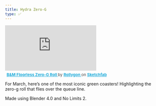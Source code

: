 ```yaml
---
title: Hydra Zero-G
type: ✅
---
```


<div class="sketchfab-embed-wrapper"> <iframe title="B&M Floorless Zero-G Roll" frameborder="0" allowfullscreen mozallowfullscreen="true" webkitallowfullscreen="true" allow="autoplay; fullscreen; xr-spatial-tracking" xr-spatial-tracking execution-while-out-of-viewport execution-while-not-rendered web-share src="https://sketchfab.com/models/5305bbc5cda24bdf8e23f24a256a708c/embed"> </iframe> <p style="font-size: 13px; font-weight: normal; margin: 5px; color: #4A4A4A;"> <a href="https://sketchfab.com/3d-models/bm-floorless-zero-g-roll-5305bbc5cda24bdf8e23f24a256a708c?utm_medium=embed&utm_campaign=share-popup&utm_content=5305bbc5cda24bdf8e23f24a256a708c" target="_blank" rel="nofollow" style="font-weight: bold; color: #1CAAD9;"> B&M Floorless Zero-G Roll </a> by <a href="https://sketchfab.com/Rollygon?utm_medium=embed&utm_campaign=share-popup&utm_content=5305bbc5cda24bdf8e23f24a256a708c" target="_blank" rel="nofollow" style="font-weight: bold; color: #1CAAD9;"> Rollygon </a> on <a href="https://sketchfab.com?utm_medium=embed&utm_campaign=share-popup&utm_content=5305bbc5cda24bdf8e23f24a256a708c" target="_blank" rel="nofollow" style="font-weight: bold; color: #1CAAD9;">Sketchfab</a></p></div>

For March, here’s one of the most iconic green coasters! Highlighting the zero-g roll that flies over the queue line.

Made using Blender 4.0 and No Limits 2.